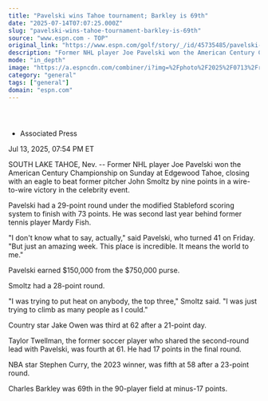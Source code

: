 ```yaml
---
title: "Pavelski wins Tahoe tournament; Barkley is 69th"
date: "2025-07-14T07:07:25.000Z"
slug: "pavelski-wins-tahoe-tournament-barkley-is-69th"
source: "www.espn.com - TOP"
original_link: "https://www.espn.com/golf/story/_/id/45735485/pavelski-wins-tahoe-celebrity-golf-event-barkley-69th"
description: "Former NHL player Joe Pavelski won the American Century Championship on Sunday, closing with an eagle in a wire-to-wire victory in the celeb event."
mode: "in_depth"
image: "https://a.espncdn.com/combiner/i?img=%2Fphoto%2F2025%2F0713%2Fr1518799_1296x729_16%2D9.jpg"
category: "general"
tags: ["general"]
domain: "espn.com"
---
```

<div id="readability-page-1" class="page"><section id="article-feed" data-behavior="author_overlay article_header_news_feed_item_meta article_legal_footer"><article data-id="45735485" data-behavior="story_scroll story_progress" data-src="/golf/story/_/id/45735485/pavelski-wins-tahoe-celebrity-golf-event-barkley-69th"><div><header></header><div><div><ul><li><p>Associated Press</p></li></ul><p><span>Jul 13, 2025, 07:54 PM ET</span></p></div><p>SOUTH LAKE TAHOE, Nev. -- Former NHL player Joe Pavelski won the American Century Championship on Sunday at Edgewood Tahoe, closing with an eagle to beat former pitcher John Smoltz by nine points in a wire-to-wire victory in the celebrity event.</p><p>Pavelski had a 29-point round under the modified Stableford scoring system to finish with 73 points. He was second last year behind former tennis player Mardy Fish.</p><p>"I don't know what to say, actually," said Pavelski, who turned 41 on Friday. "But just an amazing week. This place is incredible. It means the world to me."</p><p>Pavelski earned $150,000 from the $750,000 purse.</p><p>Smoltz had a 28-point round.</p><p>"I was trying to put heat on anybody, the top three," Smoltz said. "I was just trying to climb as many people as I could."</p><p>Country star Jake Owen was third at 62 after a 21-point day.</p><p>Taylor Twellman, the former soccer player who shared the second-round lead with Pavelski, was fourth at 61. He had 17 points in the final round.</p><p>NBA star Stephen Curry, the 2023 winner, was fifth at 58 after a 23-point round.</p><p>Charles Barkley was 69th in the 90-player field at minus-17 points.</p>
</div></div></article></section></div>